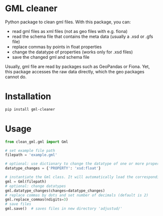 # GML cleaner
Python package to clean gml files. With this package, you can:
- read gml files as xml files (not as geo files with e.g. fiona)
- read the schema file that contains the meta data (usually a .xsd or .gfs file)
- replace commas by points in float properties
- change the datatype of properties (works only for .xsd files)
- save the changed gml and schema file

Usually, gml file are read by packages such as GeoPandas or Fiona. Yet, this package accesses the raw data directly, which the geo packages cannot do.
# Installation
```sh
pip install gml-cleaner
```

# Usage

```python
from clean_gml.gml import Gml

# set example file path
filepath = 'example.gml'

# optional: use dictionary to change the datatype of one or more properties
datatype_changes = {'PROPERTY': 'xsd:float'}

# instantiate the Gml class. It will automatically load the corresponding .xsd schema file
gml = Gml(filepath)
# optional: change datatypes
gml.datatype_changes(changes=datatype_changes)
# replace commas by dots and set number of decimals (default is 2)
gml.replace_commas(ndigits=3)
# save files
gml.save()  # saves files in new directory 'adjustud/'
```